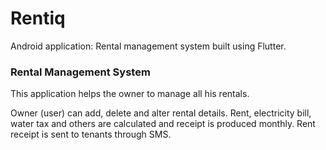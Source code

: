 # Rentiq

Android application: Rental management system built using Flutter. 

### Rental Management System

This application helps the owner to manage all his rentals.

Owner (user) can add, delete and alter rental details. Rent, electricity bill, water tax and others are calculated and receipt is produced monthly. Rent receipt is sent to tenants through SMS. 
